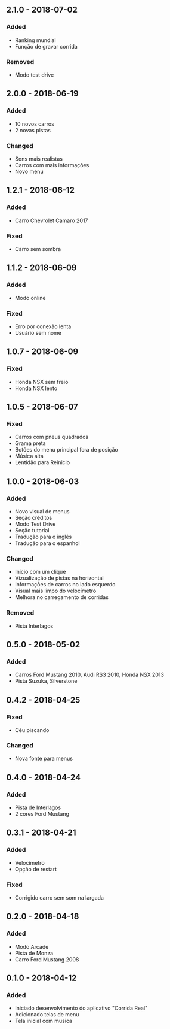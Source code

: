 
## 2.1.0 - 2018-07-02
### Added
- Ranking mundial
- Função de gravar corrida

### Removed
- Modo test drive

## 2.0.0 - 2018-06-19
### Added
- 10 novos carros
- 2 novas pistas

### Changed
- Sons mais realistas
- Carros com mais informações
- Novo menu

## 1.2.1 - 2018-06-12
### Added
- Carro Chevrolet Camaro 2017

### Fixed
- Carro sem sombra

## 1.1.2 - 2018-06-09
### Added
- Modo online

### Fixed
- Erro por conexão lenta
- Usuário sem nome

## 1.0.7 - 2018-06-09
### Fixed
- Honda NSX sem freio
- Honda NSX lento

## 1.0.5 - 2018-06-07
### Fixed
- Carros com pneus quadrados
- Grama preta
- Botões do menu principal fora de posição
- Música alta
- Lentidão para Reinicio

## 1.0.0 - 2018-06-03
### Added
- Novo visual de menus
- Seção créditos
- Modo Test Drive
- Seção tutorial
- Tradução para o inglês
- Tradução para o espanhol

### Changed
- Início com um clique
- Vizualização de pistas na horizontal
- Informações de carros no lado esquerdo
- Visual mais limpo do velocímetro 
- Melhora no carregamento de corridas

### Removed
- Pista Interlagos

## 0.5.0 - 2018-05-02
### Added
- Carros Ford Mustang 2010, Audi RS3 2010, Honda NSX 2013
- Pista Suzuka, Silverstone

## 0.4.2 - 2018-04-25
### Fixed
- Céu piscando

### Changed
- Nova fonte para menus

## 0.4.0 - 2018-04-24
### Added
- Pista de Interlagos
- 2 cores Ford Mustang

## 0.3.1 - 2018-04-21
### Added
- Velocímetro
- Opção de restart

### Fixed
- Corrigido carro sem som na largada

## 0.2.0 - 2018-04-18
### Added
- Modo Arcade
- Pista de Monza
- Carro Ford Mustang 2008

## 0.1.0 - 2018-04-12
### Added
- Iniciado desenvolvimento do aplicativo "Corrida Real"
- Adicionado telas de menu
- Tela inicial com musica
